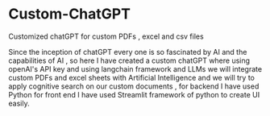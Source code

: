 # Custom-ChatGPT
Customized chatGPT for custom PDFs , excel and csv files 

Since  the inception of chatGPT every one is so fascinated by AI and the capabilities of AI , so here I have created a custom chatGPT where using openAI's API key and using langchain framework and LLMs we will integrate custom PDFs and excel sheets with Artificial Intelligence and we will try to apply cognitive search on our custom documents , for backend I have used Python for front end I have used Streamlit framework of python to create UI easily.
